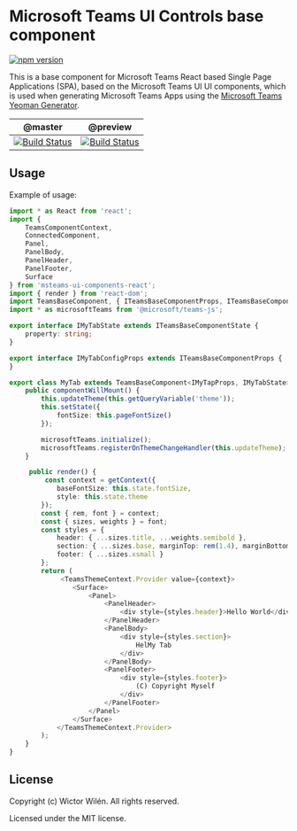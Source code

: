 # Microsoft Teams UI Controls base component

[![npm version](https://badge.fury.io/js/msteams-react-base-component.svg)](https://badge.fury.io/js/msteams-react-base-component)

This is a base component for Microsoft Teams React based Single Page Applications (SPA), based on the Microsoft Teams UI UI components, which is used when generating Microsoft Teams Apps using the [Microsoft Teams Yeoman Generator](https://aka.ms/yoteams).

 | @master | @preview |
 :--------:|:---------:
 [![Build Status](https://travis-ci.org/wictorwilen/msteams-react-base-component.svg?branch=master)](https://travis-ci.org/wictorwilen/msteams-react-base-component)|[![Build Status](https://travis-ci.org/wictorwilen/msteams-react-base-component.svg?branch=preview)](https://travis-ci.org/wictorwilen/msteams-react-base-component)


## Usage

Example of usage:

```  TypeScript
import * as React from 'react';
import {
    TeamsComponentContext,
    ConnectedComponent,
    Panel,
    PanelBody,
    PanelHeader,
    PanelFooter,
    Surface
} from 'msteams-ui-components-react';
import { render } from 'react-dom';
import TeamsBaseComponent, { ITeamsBaseComponentProps, ITeamsBaseComponentState } from 'msteams-react-base-component'
import * as microsoftTeams from '@microsoft/teams-js';

export interface IMyTabState extends ITeamsBaseComponentState {
    property: string;
}

export interface IMyTabConfigProps extends ITeamsBaseComponentProps {
}

export class MyTab extends TeamsBaseComponent<IMyTapProps, IMyTabState> {
    public componentWillMount() {
        this.updateTheme(this.getQueryVariable('theme'));
        this.setState({
            fontSize: this.pageFontSize()
        });

        microsoftTeams.initialize();
        microsoftTeams.registerOnThemeChangeHandler(this.updateTheme);
    }

     public render() {
         const context = getContext({
            baseFontSize: this.state.fontSize,
            style: this.state.theme
        });
        const { rem, font } = context;
        const { sizes, weights } = font;
        const styles = {
            header: { ...sizes.title, ...weights.semibold },
            section: { ...sizes.base, marginTop: rem(1.4), marginBottom: rem(1.4) },
            footer: { ...sizes.xsmall }
        };
        return (
             <TeamsThemeContext.Provider value={context}>
                <Surface>
                    <Panel>
                        <PanelHeader>
                            <div style={styles.header}>Hello World</div>
                        </PanelHeader>
                        <PanelBody>
                            <div style={styles.section}>
                                HelMy Tab 
                            </div>
                        </PanelBody>
                        <PanelFooter>
                            <div style={styles.footer}>
                                (C) Copyright Myself
                            </div>
                        </PanelFooter>
                    </Panel>
                </Surface>
            </TeamsThemeContext.Provider>
        );
    }
}

```

## License

Copyright (c) Wictor Wilén. All rights reserved.

Licensed under the MIT license.

